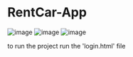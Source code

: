 # RentCar-App
![image](https://github.com/user-attachments/assets/79948c97-e5da-4749-ba82-55ca4475b804)
![image](https://github.com/user-attachments/assets/2a1c11e9-9c6a-4d3f-b82d-ab0d7c511be4)
![image](https://github.com/user-attachments/assets/6ace8d5a-0e91-4447-9b25-83dfa812ea41)

to run the project run the 'login.html' file
